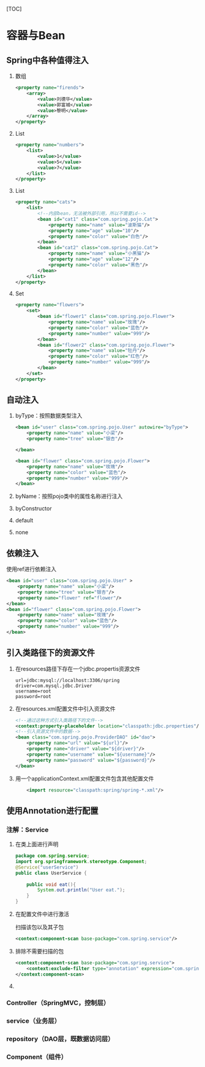 [TOC]



# 容器与Bean

## Spring中各种值得注入

1. 数组

   ```xml
   <property name="firends">
       <array>
           <value>刘德华</value>
           <value>郭富城</value>
           <value>黎明</value>
       </array>
   </property>
   ```

2. List

   ```xml
   <property name="numbers">
       <list>
           <value>1</value>
           <value>5</value>
           <value>7</value>
       </list>
   </property>
   ```

3. List

   ```xml
   <property name="cats">
       <list>
           <!--内部bean，无法被外部引用，所以不需要id-->
           <bean id="cat1" class="com.spring.pojo.Cat">
               <property name="name" value="波斯猫"/>
               <property name="age" value="10"/>
               <property name="color" value="白色"/>
           </bean>
           <bean id="cat2" class="com.spring.pojo.Cat">
               <property name="name" value="小黑猫"/>
               <property name="age" value="12"/>
               <property name="color" value="黑色"/>
           </bean>
       </list>
   </property>
   ```

4. Set

   ```xml
   <property name="flowers">
       <set>
           <bean id="flower1" class="com.spring.pojo.Flower">
               <property name="name" value="玫瑰"/>
               <property name="color" value="蓝色"/>
               <property name="number" value="999"/>
           </bean>
           <bean id="flower2" class="com.spring.pojo.Flower">
               <property name="name" value="牡丹"/>
               <property name="color" value="红色"/>
               <property name="number" value="999"/>
           </bean>
       </set>
   </property>
   ```


## 自动注入

1. byType：按照数据类型注入

   ```xml
   <bean id="user" class="com.spring.pojo.User" autowire="byType">
       <property name="name" value="小梁"/>
       <property name="tree" value="银杏"/>
   
   </bean>
   
   <bean id="flower" class="com.spring.pojo.Flower">
       <property name="name" value="玫瑰"/>
       <property name="color" value="蓝色"/>
       <property name="number" value="999"/>
   </bean>
   ```

2. byName：按照pojo类中的属性名称进行注入

3. byConstructor

4. default

5. none


## 依赖注入

使用ref进行依赖注入

```xml
<bean id="user" class="com.spring.pojo.User" >
    <property name="name" value="小梁"/>
    <property name="tree" value="银杏"/>
    <property name="flower" ref="flower"/>
</bean>
<bean id="flower" class="com.spring.pojo.Flower">
    <property name="name" value="玫瑰"/>
    <property name="color" value="蓝色"/>
    <property name="number" value="999"/>
</bean>
```

## 引入类路径下的资源文件

1. 在resources路径下存在一个jdbc.propertis资源文件

   ```pr
   url=jdbc:mysql://localhost:3306/spring
   driver=com.mysql.jdbc.Driver
   username=root
   password=root
   ```

2. 在resources.xml配置文件中引入资源文件

   ```xml
   <!--通过这种方式引入类路径下的文件-->
   <context:property-placeholder location="classpath:jdbc.properties"/>
   <!--引入资源文件中的数据-->
   <bean class="com.spring.pojo.ProviderDAO" id="dao">
       <property name="url" value="${url}"/>
       <property name="driver" value="${driver}"/>
       <property name="username" value="${username}"/>
       <property name="password" value="${password}"/>
   </bean>
   ```

3. 用一个applicationContext.xml配置文件包含其他配置文件

   ```xml
       <import resource="classpath:spring/spring-*.xml"/>
   ```


## 使用Annotation进行配置

### 注解：Service

1. 在类上面进行声明

   ```java
   package com.spring.service;
   import org.springframework.stereotype.Component;
   @Service("userService")
   public class UserService {
       
       public void eat(){
           System.out.println("User eat.");
       }
   }
   
   ```

2. 在配置文件中进行激活

   扫描该包以及其子包

   ```xml
   <context:component-scan base-package="com.spring.service"/>
   ```

3. 排除不需要扫描的包

   ```xml
   <context:component-scan base-package="com.spring.service">
       <context:exclude-filter type="annotation" expression="com.spring.service.exclude"/>
   </context:component-scan>
   ```

4. 

### Controller（SpringMVC，控制层）

### service（业务层）

### repository（DAO层，既数据访问层）

### Component（组件）







